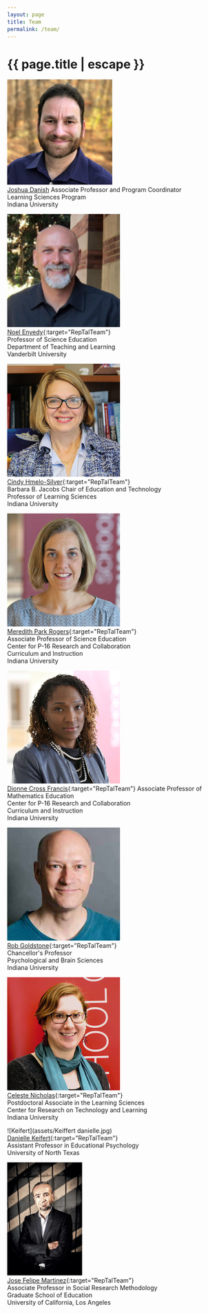 ```yaml
---
layout: page
title: Team
permalink: /team/
---
```


<h1 class="page-title">{{ page.title | escape }}</h1> 
  
![Danish](/assets/danish-joshua-a.jpg) <br>
 <a href="http://www.joshuadanish.com" target="RepTalTeam_">Joshua Danish</a>
Associate Professor and Program Coordinator  <br>
Learning Sciences Program  <br>
Indiana University  <br>
 
![Enyedy](/assets/noel-enyedy.png) <br>
[Noel Enyedy](https://peabody.vanderbilt.edu/bio/noel-enyedy){:target="RepTalTeam"}    
Professor of Science Education  
Department of Teaching and Learning  
Vanderbilt University 

![Hmelo-Silver](/assets/hmelo-silver-cindy.jpg) <br>
[Cindy Hmelo-Silver](https://education.indiana.edu/about/directory/profiles/hmelo-silver-cindy.html){:target="RepTalTeam"}  
Barbara B. Jacobs Chair of Education and Technology  
Professor of Learning Sciences  
Indiana University   

![Park Rogers](/assets/park_rogers-meredith-a.jpg) <br>
[Meredith Park Rogers](https://education.indiana.edu/about/directory/profiles/park_rogers-meredith-a.html){:target="RepTalTeam"}    
Associate Professor of Science Education  
Center for P-16 Research and Collaboration    
Curriculum and Instruction   
Indiana University  

![Cross Francis](/assets/cross_francis-dionne.jpg) <br>
[Dionne Cross Francis](https://education.indiana.edu/about/directory/profiles/cross_francis-dionne.html){:target="RepTalTeam"} 
Associate Professor of Mathematics Education  
Center for P-16 Research and Collaboration  
Curriculum and Instruction  
Indiana University  

![Goldstone](/assets/goldstone1.jpg) <br>
[Rob Goldstone](http://cogs.indiana.edu/people/profile.php?u=rgoldsto){:target="RepTalTeam"}  
Chancellor's Professor  
Psychological and Brain Sciences   
Indiana University  

![Nicholas](/assets/nicholas-celeste.jpg) <br>
[Celeste Nicholas](https://education.indiana.edu/about/directory/profiles/nicholas-celeste.html){:target="RepTalTeam"}  
Postdoctoral Associate in the Learning Sciences  
Center for Research on Technology and Learning  
Indiana University    

![Keifert](assets/Keiffert danielle.jpg) <br>
[Danielle Keifert](https://daniellekeifert.com/){:target="RepTalTeam"}  
Assistant Professor in Educational Psychology <br>
University of North Texas  

![Martinez](/assets/Martinez@MIDE.jpg) <br>
[Jose Felipe Martinez](https://gseis.ucla.edu/directory/jose-felipe-martinez/){:target="RepTalTeam"}  
Associate Professor in Social Research Methodology  
Graduate School of Education  
University of California, Los Angeles   

